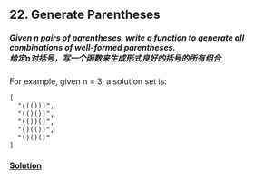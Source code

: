 ## 22. Generate Parentheses

##### Given n pairs of parentheses, write a function to generate all combinations of well-formed parentheses.<br>给定n对括号，写一个函数来生成形式良好的括号的所有组合

For example, given n = 3, a solution set is:

    [
      "((()))",
      "(()())",
      "(())()",
      "()(())",
      "()()()"
    ]
    
#### [Solution](https://github.com/Jucongyuan/LeetCode_Java/blob/master/src/com/jucongyuan/medium/_0022/Solution.java)